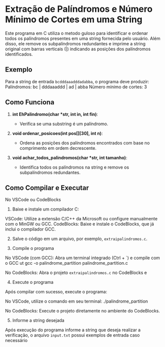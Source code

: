# Extração de Palíndromos e Número Mínimo de Cortes em uma String

Este programa em C utiliza o metodo guloso para identificar e ordenar todos os palíndromos presentes em uma string fornecida pelo usuário. Além disso, ele remove os subpalíndromos redundantes e imprime a string original com barras verticais (|) indicando as posições dos palíndromos identificados.

## Exemplo
Para a string de entrada `bcdddaaadddadabba`, o programa deve produzir:
Palíndromos: bc | dddaaaddd | ad | abba
Número mínimo de cortes: 3

## Como Funciona
1. **int EhPalindromo(char *str, int in, int fin)**:
    - Verifica se uma substring é um palíndromo.

2. **void ordenar_posicoes(int pos[][30], int n)**:
    - Ordena as posições dos palíndromos encontrados com base no comprimento em ordem decrescente.

3. **void achar_todos_palindromos(char *str, int tamanho)**:
    - Identifica todos os palíndromos na string e remove os subpalíndromos redundantes.

## Como Compilar e Executar

No VSCode ou CodeBlocks

1. Baixe e instale um compilador C:

VSCode: Utilize a extensão C/C++ da Microsoft ou configure manualmente com o MinGW ou GCC.
CodeBlocks: Baixe e instale o CodeBlocks, que já inclui o compilador GCC.

2. Salve o código em um arquivo, por exemplo, `extraipalindromos.c`.

3. Compile o programa

No VSCode (com GCC):
Abra um terminal integrado (Ctrl + `) e compile com o GCC ut
    gcc -o palindrome_partition palindrome_partition.c      

No CodeBlocks:
    Abra o projeto `extraipalindromos.c` no CodeBlocks e 

4. Execute o programa

Após compilar com sucesso, execute o programa:

No VSCode, utilize o comando em seu terminal:
    ./palindrome_partition

No CodeBlocks:
    Execute o projeto diretamente no ambiente do CodeBlocks.

5. Informe a string desejada

Após execução do programa informe a string que deseja realizar a verificação, o arquivo `input.txt` possui exemplos de entrada caso necessário 